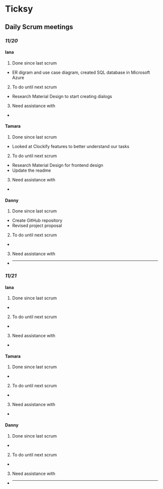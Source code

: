 # Ticksy

## Daily Scrum meetings

### _11/20_

#### Iana

1. Done since last scrum

- ER digram and use case diagram, created SQL database in Microsoft Azure

2. To do until next scrum
- Research Material Design to start creating dialogs
3. Need assistance with

-

#### Tamara

1. Done since last scrum

- Looked at Clockify features to better understand our tasks

2. To do until next scrum

- Research Material Design for frontend design
- Update the readme

3. Need assistance with

-

#### Danny

1. Done since last scrum

- Create GitHub repository
- Revised project proposal

2. To do until next scrum

-

3. Need assistance with

- ***

### _11/21_

#### Iana

1. Done since last scrum

-

2. To do until next scrum

-

3. Need assistance with

-

#### Tamara

1. Done since last scrum

-

2. To do until next scrum

-

3. Need assistance with

-

#### Danny

1. Done since last scrum

-

2. To do until next scrum

-

3. Need assistance with

- ***
